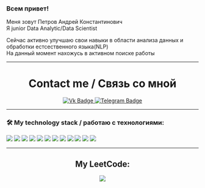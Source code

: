 ### Всем привет!
Меня зовут Петров Андрей Константинович  
Я junior Data Analytic/Data Scientist  

Сейчас активно улучшаю свои навыки в области анализа данных и обработки естсественного языка(NLP)  
На данный момент нахожусь в активном поиске работы  

---
<div id="badges" align="center">
  <h1>
  Contact me / Связь со мной
  </h1>
  <a href="https://vk.com/mr.w0lf">
    <img src="https://img.shields.io/badge/вконтакте-%232E87FB.svg?&style=for-the-badge&logo=vk&logoColor=white" alt="Vk Badge"/>
  </a>
  <a href="https://web.telegram.org/k/#@Mr0Wolfy">
    <img src="https://img.shields.io/badge/Telegram-2CA5E0?style=for-the-badge&logo=telegram&logoColor=white" alt="Telegram Badge"/>
  </a>
  
</div>




---

### :hammer_and_wrench: My technology stack / работаю с технологиями:
<div>
  <img src="https://img.shields.io/badge/python-black?style=for-the-badge&logo=python&logoColor=ЦВЕТ ЛОГОТИПА"/>
  <img src="https://img.shields.io/badge/numpy-black?style=for-the-badge&logo=numpy&logoColor=blue"/>
  <img src="https://img.shields.io/badge/pandas-black?style=for-the-badge&logo=pandas&logoColor=00008B"/>
  <img src="https://img.shields.io/badge/scipy-black?style=for-the-badge&logo=scipy&logoColor=blue"/>
  <img src="https://img.shields.io/badge/anaconda-black?style=for-the-badge&logo=anaconda&logoColor=green"/>
  <img src="https://img.shields.io/badge/jupyter-black?style=for-the-badge&logo=jupyter&logoColor=orange"/>
  <img src="https://img.shields.io/badge/scikitlearn-black?style=for-the-badge&logo=scikitlearn&logoColor=orange"/>
  <img src="https://img.shields.io/badge/pytorch-black?style=for-the-badge&logo=pytorch&logoColor=orange"/>
  <img src="https://img.shields.io/badge/postgresql-black?style=for-the-badge&logo=postgresql&logoColor=blue"/>
  <img src="https://img.shields.io/badge/clickhouse-black?style=for-the-badge&logo=clickhouse&logoColor=yelow"/>
  <img src="https://img.shields.io/badge/git-black?style=for-the-badge&logo=git&logoColor=red"/>
  <img src="https://img.shields.io/badge/docker-black?style=for-the-badge&logo=docker&logoColor=blue"/>
  
</div>

---
<div id="leetcode" align='center'>
  <h2>
    My LeetCode:
  </h2>
  <img src="https://leetcard.jacoblin.cool/Mr0Wolfy?ext=activity"/>
</div>





